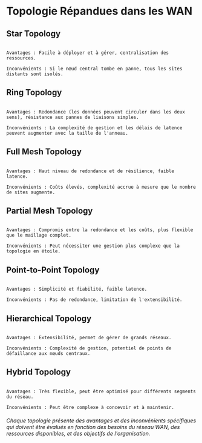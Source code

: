 # **Topologie Répandues dans les WAN**

## Star Topology

````Description : Chaque site distant est connecté à un site central (le nœud central).

Avantages : Facile à déployer et à gérer, centralisation des ressources.

Inconvénients : Si le nœud central tombe en panne, tous les sites distants sont isolés.
````

## Ring Topology

```` Description : Chaque site est connecté à deux autres sites, formant un anneau.

Avantages : Redondance (les données peuvent circuler dans les deux sens), résistance aux pannes de liaisons simples.

Inconvénients : La complexité de gestion et les délais de latence peuvent augmenter avec la taille de l'anneau.
````

## Full Mesh Topology

````Description : Chaque site est connecté directement à tous les autres sites.

Avantages : Haut niveau de redondance et de résilience, faible latence.

Inconvénients : Coûts élevés, complexité accrue à mesure que le nombre de sites augmente.
````

## Partial Mesh Topology

````Description : Certains sites sont connectés directement à d'autres, mais pas tous.

Avantages : Compromis entre la redondance et les coûts, plus flexible que le maillage complet.

Inconvénients : Peut nécessiter une gestion plus complexe que la topologie en étoile.
````

## Point-to-Point Topology

````Description : Une connexion directe entre deux sites.

Avantages : Simplicité et fiabilité, faible latence.

Inconvénients : Pas de redondance, limitation de l'extensibilité.
````

## Hierarchical Topology

````Description : Ressemble à une topologie en étoile, mais avec plusieurs niveaux de nœuds centraux.

Avantages : Extensibilité, permet de gérer de grands réseaux.

Inconvénients : Complexité de gestion, potentiel de points de défaillance aux nœuds centraux.
````

## Hybrid Topology 

````Description : Combinaison de plusieurs topologies, par exemple une étoile avec des segments en maillage partiel.

Avantages : Très flexible, peut être optimisé pour différents segments du réseau.

Inconvénients : Peut être complexe à concevoir et à maintenir.
````

###### Chaque topologie présente des avantages et des inconvénients spécifiques qui doivent être évalués en fonction des besoins du réseau WAN, des ressources disponibles, et des objectifs de l'organisation.